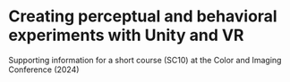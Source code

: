 # Creating perceptual and behavioral experiments with Unity and VR

Supporting information for a short course (SC10) at the Color and Imaging Conference (2024)

